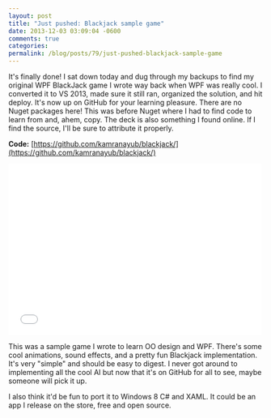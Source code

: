 ```yaml
---
layout: post
title: "Just pushed: Blackjack sample game"
date: 2013-12-03 03:09:04 -0600
comments: true
categories:
permalink: /blog/posts/79/just-pushed-blackjack-sample-game
---
```


It's finally done! I sat down today and dug through my backups to find my original WPF BlackJack game I wrote way back when WPF was really cool. I converted it to VS 2013, made sure it still ran, organized the solution, and hit deploy. It's now up on GitHub for your learning pleasure. There are no Nuget packages here! This was before Nuget where I had to find code to learn from and, ahem, copy. The deck is also something I found online. If I find the source, I'll be sure to attribute it properly.

**Code:** [https://github.com/kamranayub/blackjack/](https://github.com/kamranayub/blackjack/)

<iframe src="//player.vimeo.com/video/5122176" width="500" height="338" frameborder="0" webkitallowfullscreen mozallowfullscreen allowfullscreen></iframe>

This was a sample game I wrote to learn OO design and WPF. There's some cool animations, sound effects, and a pretty fun Blackjack implementation. It's very "simple" and should be easy to digest. I never got around to implementing all the cool AI but now that it's on GitHub for all to see, maybe someone will pick it up.

I also think it'd be fun to port it to Windows 8 C# and XAML. It could be an app I release on the store, free and open source.